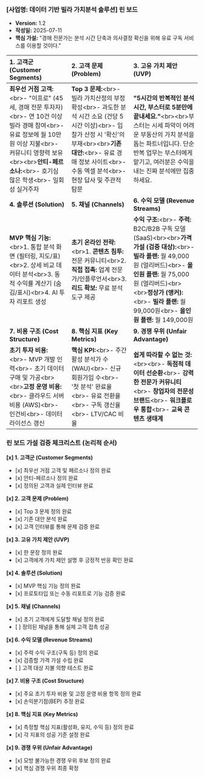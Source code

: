 ### **\[사업명: 데이터 기반 빌라 가치분석 솔루션\] 린 보드**

* **Version:** 1.2  
* **작성일:** 2025-07-11  
* **핵심 가설:** "경매 전문가는 분석 시간 단축과 의사결정 확신을 위해 유료 구독 서비스를 이용할 것이다."

| 1\. 고객군 (Customer Segments) | 2\. 고객 문제 (Problem) | 3\. 고유 가치 제안 (UVP) |
| :---- | :---- | :---- |
| **최우선 거점 고객:**\<br\>- "이프로" (45세, 경매 전문 투자자)\<br\>- 연 10건 이상 빌라 경매 참여\<br\>- 유료 정보에 월 10만원 이상 지불\<br\>- 커뮤니티 영향력 보유\<br\>\<br\>**안티-페르소나:**\<br\>- 호기심 많은 학생\<br\>- 일회성 실거주자 | **Top 3 문제:**\<br\>- 빌라 가치산정의 부정확성\<br\>- 과도한 분석 시간 소요 (건당 5시간 이상)\<br\>- 입찰가 산정 시 '확신'의 부재\<br\>\<br\>**기존 대안:**\<br\>- 유료 경매 정보 사이트\<br\>- 수동 엑셀 분석\<br\>- 현장 답사 및 주관적 탐문 | **"5시간의 반복적인 분석시간, 부스터로 5분만에 끝내세요."**\<br\>\<br\>부스터는 시세 파악이 어려운 부동산의 가치 분석을 돕는 파트너입니다. 단순 반복 업무는 부스터에게 맡기고, 여러분은 수익을 내는 진짜 분석에만 집중하세요. |
| **4\. 솔루션 (Solution)** | **5\. 채널 (Channels)** | **6\. 수익 모델 (Revenue Streams)** |
| **MVP 핵심 기능:**\<br\>1. 통합 분석 화면 (필터링, 지도/표)\<br\>2. 상세 비교 데이터 분석\<br\>3. 동적 수익률 계산기 (숨김/표시)\<br\>4. AI 투자 리포트 생성 | **초기 온라인 전략:**\<br\>1. **콘텐츠 침투:** 전문 커뮤니티\<br\>2. **직접 접촉:** 업계 전문가/인플루언서\<br\>3. **리드 확보:** 무료 분석 도구 제공 | **수익 구조:**\<br\>- **주력:** B2C/B2B 구독 모델 (SaaS)\<br\>\<br\>**가격 가설 (검증 대상):**\<br\>- **빌라 플랜:** 월 49,000원 (얼리버드)\<br\>- **올인원 플랜:** 월 75,000원 (얼리버드)\<br\>\<br\>**정상가 (앵커):**\<br\>- **빌라 플랜:** 월 99,000원\<br\>- **올인원 플랜:** 월 149,000원 |
| **7\. 비용 구조 (Cost Structure)** | **8\. 핵심 지표 (Key Metrics)** | **9\. 경쟁 우위 (Unfair Advantage)** |
| **초기 투자 비용:**\<br\>- MVP 개발 인력\<br\>- 초기 데이터 구매 및 가공\<br\>\<br\>**고정 운영 비용:**\<br\>- 클라우드 서버 비용 (AWS)\<br\>- 인건비\<br\>- 데이터 라이선스 갱신 | **핵심 KPI:**\<br\>- 주간 활성 분석가 수 (WAU)\<br\>- 신규 회원가입 수\<br\>- '첫 분석' 완료율\<br\>- 유료 전환율\<br\>- 구독 갱신율\<br\>- LTV/CAC 비율 | **쉽게 따라할 수 없는 것:**\<br\>\<br\>- **독점적 데이터 선순환**\<br\>- **강력한 전문가 커뮤니티**\<br\>- **창업자의 전문성 브랜드**\<br\>- **워크플로우 통합**\<br\>- **교육 콘텐츠 생태계** |

### **린 보드 가설 검증 체크리스트 (논리적 순서)**

**\[x\] 1\. 고객군 (Customer Segments)**

* \[x\] 최우선 거점 고객 및 페르소나 정의 완료  
* \[x\] 안티-페르소나 정의 완료  
* \[x\] 정의된 고객과 실제 인터뷰 완료

**\[x\] 2\. 고객 문제 (Problem)**

* \[x\] Top 3 문제 정의 완료  
* \[x\] 기존 대안 분석 완료  
* \[x\] 고객 인터뷰를 통해 문제 검증 완료

**\[x\] 3\. 고유 가치 제안 (UVP)**

* \[x\] 한 문장 정의 완료  
* \[x\] 고객에게 가치 제안 설명 후 긍정적 반응 확인 완료

**\[x\] 4\. 솔루션 (Solution)**

* \[x\] MVP 핵심 기능 정의 완료  
* \[x\] 프로토타입 또는 수동 리포트로 기능 검증 완료

**\[x\] 5\. 채널 (Channels)**

* \[x\] 초기 고객에게 도달할 채널 정의 완료  
* \[ \] 정의된 채널을 통해 실제 고객 접촉 성공

**\[x\] 6\. 수익 모델 (Revenue Streams)**

* \[x\] 주력 수익 구조(구독 등) 정의 완료  
* \[x\] 검증할 가격 가설 수립 완료  
* \[ \] 고객 대상 지불 의향 테스트 완료

**\[x\] 7\. 비용 구조 (Cost Structure)**

* \[x\] 주요 초기 투자 비용 및 고정 운영 비용 항목 정의 완료  
* \[x\] 손익분기점(BEP) 추정 완료

**\[x\] 8\. 핵심 지표 (Key Metrics)**

* \[x\] 측정할 핵심 지표(활성화, 유지, 수익 등) 정의 완료  
* \[x\] 각 지표의 성공 기준 설정 완료

**\[x\] 9\. 경쟁 우위 (Unfair Advantage)**

* \[x\] 모방 불가능한 경쟁 우위 후보 정의 완료  
* \[x\] 핵심 경쟁 우위 최종 확정